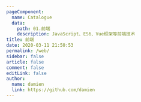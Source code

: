 ```yaml
---
pageComponent:
  name: Catalogue
  data:
    path: 01.前端
    description: JavaScript、ES6、Vue框架等前端技术
title: 前端
date: 2020-03-11 21:50:53
permalink: /web/
sidebar: false
article: false
comment: false
editLink: false
author:
  name: damien
  link: https://github.com/damien
---
```

